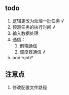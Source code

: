 ## todo 
1. 逻辑更改为处理一批任务 √
2. 预测任务的执行时间 √
3. 输入数据处理
4. 通信：
   1. 前端通信
   2. 调度器通信 √
5. pod→job?

## 注意点
1. 修改配置文件路径